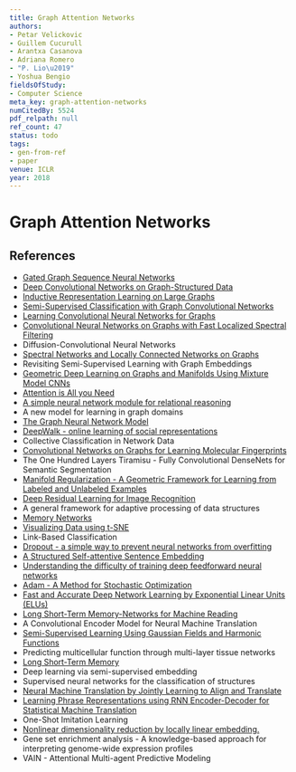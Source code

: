 ```yaml
---
title: Graph Attention Networks
authors:
- Petar Velickovic
- Guillem Cucurull
- Arantxa Casanova
- Adriana Romero
- "P. Lio\u2019"
- Yoshua Bengio
fieldsOfStudy:
- Computer Science
meta_key: graph-attention-networks
numCitedBy: 5524
pdf_relpath: null
ref_count: 47
status: todo
tags:
- gen-from-ref
- paper
venue: ICLR
year: 2018
---
```


# Graph Attention Networks

## References

- [Gated Graph Sequence Neural Networks](./gated-graph-sequence-neural-networks.md)
- [Deep Convolutional Networks on Graph-Structured Data](./deep-convolutional-networks-on-graph-structured-data.md)
- [Inductive Representation Learning on Large Graphs](./inductive-representation-learning-on-large-graphs.md)
- [Semi-Supervised Classification with Graph Convolutional Networks](./semi-supervised-classification-with-graph-convolutional-networks.md)
- [Learning Convolutional Neural Networks for Graphs](./learning-convolutional-neural-networks-for-graphs.md)
- [Convolutional Neural Networks on Graphs with Fast Localized Spectral Filtering](./convolutional-neural-networks-on-graphs-with-fast-localized-spectral-filtering.md)
- Diffusion-Convolutional Neural Networks
- [Spectral Networks and Locally Connected Networks on Graphs](./spectral-networks-and-locally-connected-networks-on-graphs.md)
- Revisiting Semi-Supervised Learning with Graph Embeddings
- [Geometric Deep Learning on Graphs and Manifolds Using Mixture Model CNNs](./geometric-deep-learning-on-graphs-and-manifolds-using-mixture-model-cnns.md)
- [Attention is All you Need](./attention-is-all-you-need.md)
- [A simple neural network module for relational reasoning](./a-simple-neural-network-module-for-relational-reasoning.md)
- A new model for learning in graph domains
- [The Graph Neural Network Model](./the-graph-neural-network-model.md)
- [DeepWalk - online learning of social representations](./deepwalk-online-learning-of-social-representations.md)
- Collective Classification in Network Data
- [Convolutional Networks on Graphs for Learning Molecular Fingerprints](./convolutional-networks-on-graphs-for-learning-molecular-fingerprints.md)
- The One Hundred Layers Tiramisu - Fully Convolutional DenseNets for Semantic Segmentation
- [Manifold Regularization - A Geometric Framework for Learning from Labeled and Unlabeled Examples](./manifold-regularization-a-geometric-framework-for-learning-from-labeled-and-unlabeled-examples.md)
- [Deep Residual Learning for Image Recognition](./deep-residual-learning-for-image-recognition.md)
- A general framework for adaptive processing of data structures
- [Memory Networks](./memory-networks.md)
- [Visualizing Data using t-SNE](./visualizing-data-using-t-sne.md)
- Link-Based Classification
- [Dropout - a simple way to prevent neural networks from overfitting](./dropout-a-simple-way-to-prevent-neural-networks-from-overfitting.md)
- [A Structured Self-attentive Sentence Embedding](./a-structured-self-attentive-sentence-embedding.md)
- [Understanding the difficulty of training deep feedforward neural networks](./understanding-the-difficulty-of-training-deep-feedforward-neural-networks.md)
- [Adam - A Method for Stochastic Optimization](./adam-a-method-for-stochastic-optimization.md)
- [Fast and Accurate Deep Network Learning by Exponential Linear Units (ELUs)](./fast-and-accurate-deep-network-learning-by-exponential-linear-units-elus.md)
- [Long Short-Term Memory-Networks for Machine Reading](./long-short-term-memory-networks-for-machine-reading.md)
- A Convolutional Encoder Model for Neural Machine Translation
- [Semi-Supervised Learning Using Gaussian Fields and Harmonic Functions](./semi-supervised-learning-using-gaussian-fields-and-harmonic-functions.md)
- Predicting multicellular function through multi-layer tissue networks
- [Long Short-Term Memory](./long-short-term-memory.md)
- Deep learning via semi-supervised embedding
- Supervised neural networks for the classification of structures
- [Neural Machine Translation by Jointly Learning to Align and Translate](./neural-machine-translation-by-jointly-learning-to-align-and-translate.md)
- [Learning Phrase Representations using RNN Encoder-Decoder for Statistical Machine Translation](./learning-phrase-representations-using-rnn-encoder-decoder-for-statistical-machine-translation.md)
- One-Shot Imitation Learning
- [Nonlinear dimensionality reduction by locally linear embedding.](./nonlinear-dimensionality-reduction-by-locally-linear-embedding.md)
- Gene set enrichment analysis - A knowledge-based approach for interpreting genome-wide expression profiles
- VAIN - Attentional Multi-agent Predictive Modeling
